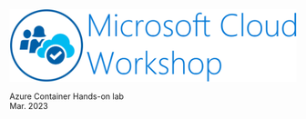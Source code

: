 ![Microsoft Cloud Workshop](images/ms-cloud-workshop.png)

Azure Container Hands-on lab  
Mar. 2023
